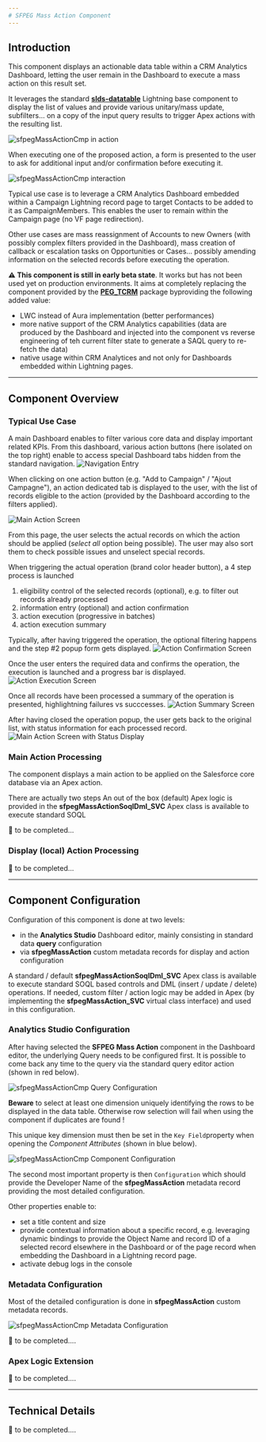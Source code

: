```yaml
---
# SFPEG Mass Action Component
---
```


## Introduction

This component displays an actionable data table within a CRM Analytics Dashboard, letting the
user remain in the Dashboard to execute a mass action on this result set.

It leverages the standard  **[slds-datatable](https://developer.salesforce.com/docs/component-library/bundle/lightning-datatable)** Lightning base component to display the list of values and provide various unitary/mass update, subfilters... on a copy of the input query results to trigger Apex actions with the resulting list.

![sfpegMassActionCmp in action](/media/sfpegMassAction.png)

When executing one of the proposed action, a form is presented to the user to ask for additional input and/or confirmation before executing it.

![sfpegMassActionCmp interaction](/media/sfpegMassActionMainActionPopup.png)

Typical use case is to leverage a CRM Analytics Dashboard embedded within a Campaign Lightning record page to target Contacts to be added to it as CampaignMembers. This enables the user to remain within the Campaign page (no VF page redirection).

Other use cases are mass reassignment of Accounts to new Owners (with possibly complex filters provided in the Dashboard), mass creation of callback or escalation tasks on Opportunities or Cases... possibly amending information on the selected records before executing the operation.

**⚠️ This component is still in early beta state**. It works but has not been used yet on production environments. It aims at completely replacing the component provided by the **[PEG_TCRM](https://github.com/pegros/PEG_TCRM)** package byproviding the following added value:
* LWC instead of Aura implementation (better performances)
* more native support of the CRM Analytics capabilities (data are produced by the Dashboard and injected into the component vs reverse engineering of teh current filter state to generate a SAQL query to re-fetch the data)
* native usage within CRM Analytices and not only for Dashboards embedded within Lightning pages.

---
## Component Overview

### Typical Use Case

A main Dashboard enables to filter various core data and display important related KPIs.
From this dashboard, various action buttons (here isolated on the top right) enable to access
special Dashboard tabs hidden from the standard navigation.
![Navigation Entry](/media/sfpegMassActionEntry.png)

When clicking on one action button (e.g. "Add to Campaign" / "Ajout Campagne"), an action dedicated tab is 
displayed to the user, with the list of records eligible to the action (provided by the Dashboard according
to the filters applied).

![Main Action Screen](/media/sfpegMassActionStep1.png)

From this page, the user selects the actual records on which the action should be applied (_select all_ option
being possible). The user may also sort them to check possible issues and unselect special records.

When triggering the actual operation (brand color header button), a 4 step process is launched
1. eligibility control of the selected records (optional), e.g. to filter out records already processed  
2. information entry (optional) and action confirmation
3. action execution (progressive in batches)
4. action execution summary

Typically, after having triggered the operation, the optional filtering happens and the step #2 popup
form gets displayed. 
![Action Confirmation Screen](/media/sfpegMassActionStep2.png)

Once the user enters the required data and confirms the operation, the execution is launched and 
a progress bar is displayed.
![Action Execution Screen](/media/sfpegMassActionStep3.png)

Once all records have been processed a summary of the operation is presented, highlightning failures vs 
succcesses.
![Action Summary Screen](/media/sfpegMassActionStep4.png)

After having closed the operation popup, the user gets back to the original list, with status information
for each processed record.
![Main Action Screen with Status Display](/media/sfpegMassActionStep5.png)


### Main Action Processing

The component displays a main action to be applied on the Salesforce core database via an Apex action.

There are actually two steps 
An out of the box (default) Apex logic is provided in the  **sfpegMassActionSoqlDml_SVC** Apex class is available to execute standard SOQL

🚧 to be completed...

### Display (local) Action Processing



🚧 to be completed...



***

## Component Configuration

Configuration of this component is done at two levels:
* in the **Analytics Studio** Dashboard editor, mainly consisting in standard data **query** configuration
* via **sfpegMassAction** custom metadata records for display and action configuration

A standard / default **sfpegMassActionSoqlDml_SVC** Apex class is available to execute standard SOQL
based controls and DML (insert / update / delete) operations. If needed, custom filter / action logic
may be added in Apex (by implementing the **sfpegMassAction_SVC** virtual class interface) and used in
this configuration.

### **Analytics Studio** Configuration

After having selected the **SFPEG Mass Action** component in the Dashboard editor, 
the underlying Query needs to be configured first. It is possible to come back
any time to the query via the standard query editor action (shown in red below).

![sfpegMassActionCmp Query Configuration](/media/sfpegMassActionConfig1.png)

**Beware** to select at least one dimension uniquely identifying the rows to be
displayed in the data table. Otherwise row selection will fail when using the
component if duplicates are found !

This unique key dimension must then be set in the `Key Field`property when
opening the _Component Attributes_ (shown in blue below).

![sfpegMassActionCmp Component Configuration](/media/sfpegMassActionConfig2.png)

The second most important property is then `Configuration` which should provide
the Developer Name of the **sfpegMassAction** metadata record providing the 
most detailed configuration.

Other properties enable to:
* set a title content and size 
* provide contextual information about a specific record, e.g. leveraging
dynamic bindings to provide the Object Name and record ID of a selected 
record elsewhere in the Dashboard or of the page record when embedding the
Dashboard in a Lightning record page.
* activate debug logs in the console
### **Metadata** Configuration

Most of the detailed configuration is done in **sfpegMassAction** custom
metadata records.

![sfpegMassActionCmp Metadata Configuration](/media/sfpegMassActionConfigMeta.png)

🚧 to be completed....
### Apex Logic Extension

🚧 to be completed....


***

## Technical Details

🚧 to be completed....
